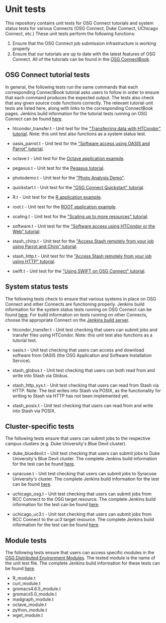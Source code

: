 Unit tests
==========

This repository contains unit tests for OSG Connect tutorials and system status tests for various Connects (OSG Connect, Duke Connect, UChicago Connect, etc.) 
These unit tests perform the following functions:
  1. Ensure that the OSG Connect job submission infrastructure is working properly
  2. Ensure that our tutorials are up to date with the latest features of OSG Connect. All of the tutorials can be found in the [OSG ConnectBook](https://confluence.grid.iu.edu/display/CON/Home).

OSG Connect tutorial tests
--------------------------
In general, the following tests run the same commands that each corresponding ConnectBook tutorial asks users to follow in order to ensure that each command produces the expected output. The tests also check that any given source code functions correctly. The relevant tutorial unit tests are listed here, along with links to the corresponding ConnectBook pages. Jenkins build information for the tutorial tests running on OSG Connect can be found [here](http://build.ci-connect.net:8080/job/OSG_Connect_Tests/view/OSG_Connect_Tutorials/). 

  * htcondor_transfer.t - Unit test for the ["Transferring data with HTCondor" tutorial](https://confluence.grid.iu.edu/display/CON/Transferring+data+with+HTCondor). Note: this unit test also functions as a system status test.

  * oasis_parrot.t - Unit test for the ["Software access using OASIS and Parrot" tutorial](https://confluence.grid.iu.edu/display/CON/Software+access+using+OASIS+and+Parrot).

  * octave.t - Unit test for the [Octave application example](https://confluence.grid.iu.edu/display/CON/Example+Application+-+Octave).

  * pegasus.t - Unit test for the [Pegasus tutorial](https://confluence.grid.iu.edu/display/CON/Using+Pegasus+to+manage+jobs).

  * photodemo.t - Unit test for the ["Photo Analysis Demo"](https://confluence.grid.iu.edu/display/CON/Photo+Analysis+Demo).

  * quickstart.t - Unit test for the ["OSG Connect Quickstart" tutorial](https://confluence.grid.iu.edu/display/CON/OSG+Connect+Quickstart).

  * R.t - Unit test for the [R application example](https://confluence.grid.iu.edu/display/CON/Application+Example+-+R).

  * root.t - Unit test for the [ROOT application example](https://confluence.grid.iu.edu/display/CON/Application+Example+-+ROOT).

  * scaling.t - Unit test for the ["Scaling up to more resources" tutorial](https://confluence.grid.iu.edu/display/CON/Scaling+up+to+more+resources).

  * software.t - Unit test for the ["Software access using HTCondor or the Web" tutorial](https://confluence.grid.iu.edu/display/CON/Software+access+using+HTCondor+or+the+Web).

  * stash_chirp.t - Unit test for the ["Access Stash remotely from your job using Parrot and Chirp" tutorial](https://confluence.grid.iu.edu/display/CON/Access+Stash+remotely+from+your+job+using+Parrot+and+Chirp).

  * stash_http.t - Unit test for the ["Access Stash remotely from your job using HTTP" tutorial](https://confluence.grid.iu.edu/display/CON/Access+Stash+remotely+from+your+job+using+HTTP).

  * swift.t - Unit test for the ["Using SWIFT on OSG Connect" tutorial](https://confluence.grid.iu.edu/display/CON/Using+SWIFT+on+OSG+Connect).

System status tests
-------------------
The following tests check to ensure that various systems in place on OSG Connect and other Connects are functioning properly. Jenkins build information for the system status tests running on OSG Connect can be found [here](http://build.ci-connect.net:8080/job/OSG_Connect_Tests/view/OSG_Connect_System_Tests/). For build information on tests running on other Connects, choose the appropriate Connect on the [Jenkins build server](http://build.ci-connect.net:8080/).

  * htcondor_transfer.t - Unit test checking that users can submit jobs and transfer files using HTCondor. Note: this unit test also functions as a tutorial test.

  * oasis.t - Unit test checking that users can access and download software from OASIS (the OSG Application and Software Installation Service).

  * stash_globus.t - Unit test checking that users can both read from and write into Stash via Globus.

  * stash_http_sys.t - Unit test checking that users can read from Stash via HTTP. Note: The test writes into Stash via POSIX, as the functionality for writing to Stash via HTTP has not been implemented yet. 

  * stash_posix.t - Unit test checking that users can read from and write into Stash via POSIX.

Cluster-specific tests
----------------------
The following tests ensure that users can submit jobs to the respective campus clusters (e.g. Duke University's Blue Devil cluster).

  * duke_bluedevil.t - Unit test checking that users can submit jobs to Duke University's Blue Devil cluster. The complete Jenkins build information for the test can be found [here](http://build.ci-connect.net:8080/job/Duke_Connect_Tests/job/Duke_BlueDevilCluster/).

  * syracuse.t - Unit test checking that users can submit jobs to Syracuse University's cluster. The complete Jenkins build information for the test can be found [here](http://build.ci-connect.net:8080/job/OSG_Connect_Tests/job/Syracuse_Test/).

  * uchicago_osg.t - Unit test checking that users can submit jobs from RCC Connect to the OSG target resource. The complete Jenkins build information for the test can be found [here](http://build.ci-connect.net:8080/job/UChicago_Connect_Tests/job/Target/OSG/).

  * uchicago_uc3.t - Unit test checking that users can submit jobs from RCC Connect to the uc3 target resource. The complete Jenkins build information for the test can be found [here](http://build.ci-connect.net:8080/job/UChicago_Connect_Tests/job/Target_UC3/).

Module tests
------------
The following tests ensure that users can access specific modules in the [OSG Distributed Environment Modules](https://confluence.grid.iu.edu/display/CON/Distributed+Environment+Modules). The tested module is the name of the unit test file. The complete Jenkins build information for these tests can be found [here](http://build.ci-connect.net:8080/job/UChicago_Connect_Tests/view/Module_Tests/).

  * R_module.t
  * curl_module.t
  * gromacs4.6.5_module.t
  * gromacs5.0_module.t
  * madgraph_module.t
  * octave_module.t
  * python_module.t
  * wget_module.t 

